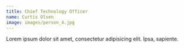 ```yaml
---
title: Chief Technology Officer
name: Curtis Olsen
image: images/person_4.jpg
---
```


Lorem ipsum dolor sit amet, consectetur adipisicing elit. Ipsa, sapiente.
